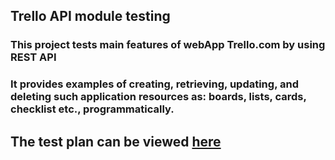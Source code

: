 ## Trello API module testing
### This project tests main features of webApp Trello.com by using REST API
### It provides examples of creating, retrieving, updating, and deleting such application resources as: boards, lists, cards, checklist etc., programmatically.

## The test plan can be viewed [here](https://docs.google.com/document/d/1x4l6HlMD3fGdF0gO151KrflUJz3g_FPxP1uYh8xTLJg/edit?usp=sharing)